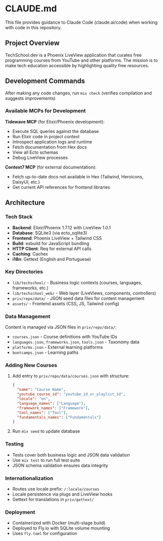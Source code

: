 # CLAUDE.md

This file provides guidance to Claude Code (claude.ai/code) when working with code in this repository.

## Project Overview

TechSchool.dev is a Phoenix LiveView application that curates free programming courses from YouTube and other platforms. The mission is to make tech education accessible by highlighting quality free resources.

## Development Commands

After making any code changes, run `mix check` (verifies compilation and suggests improvements)

### Available MCPs for Development

**Tidewave MCP** (for Elixir/Phoenix development):

- Execute SQL queries against the database
- Run Elixir code in project context
- Introspect application logs and runtime
- Fetch documentation from Hex docs
- View all Ecto schemas
- Debug LiveView processes

**Context7 MCP** (for external documentation):

- Fetch up-to-date docs not available in Hex (Tailwind, Heroicons, DaisyUI, etc.)
- Get current API references for frontend libraries

## Architecture

### Tech Stack

- **Backend**: Elixir/Phoenix 1.7.12 with LiveView 1.0.1
- **Database**: SQLite3 (via ecto_sqlite3)
- **Frontend**: Phoenix LiveView + Tailwind CSS
- **Build**: esbuild for JavaScript bundling
- **HTTP Client**: Req for external API calls
- **Caching**: Cachex
- **i18n**: Gettext (English and Portuguese)

### Key Directories

- `lib/techschool/` - Business logic contexts (courses, languages, frameworks, etc.)
- `lib/techschool_web/` - Web layer (LiveViews, components, controllers)
- `priv/repo/data/` - JSON seed data files for content management
- `assets/` - Frontend assets (CSS, JS, Tailwind config)

### Data Management

Content is managed via JSON files in `priv/repo/data/`:

- `courses.json` - Course definitions with YouTube IDs
- `languages.json`, `frameworks.json`, `tools.json` - Taxonomy data
- `platforms.json` - External learning platforms
- `bootcamps.json` - Learning paths

### Adding New Courses

1. Add entry to `priv/repo/data/courses.json` with structure:
   ```json
   {
     "name": "Course Name",
     "youtube_course_id": "youtube_id_or_playlist_id",
     "locale": "en",
     "language_names": ["Language"],
     "framework_names": ["Framework"],
     "tool_names": ["Tool"],
     "fundamentals_names": ["Fundamentals"]
   }
   ```
2. Run `mix seed` to update database

### Testing

- Tests cover both business logic and JSON data validation
- Use `mix test` to run full test suite
- JSON schema validation ensures data integrity

### Internationalization

- Routes use locale prefix: `/:locale/courses`
- Locale persistence via plugs and LiveView hooks
- Gettext for translations in `priv/gettext/`

### Deployment

- Containerized with Docker (multi-stage build)
- Deployed to Fly.io with SQLite volume mounting
- Uses `fly.toml` for configuration

